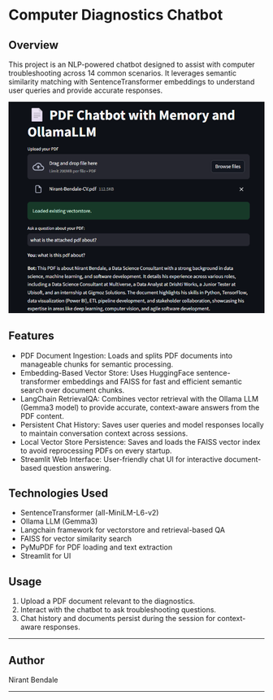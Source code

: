 # Computer Diagnostics Chatbot

## Overview
This project is an NLP-powered chatbot designed to assist with computer troubleshooting across 14 common scenarios. It leverages semantic similarity matching with SentenceTransformer embeddings to understand user queries and provide accurate responses.

![screenshot](screenshot.png)

## Features

- PDF Document Ingestion: Loads and splits PDF documents into manageable chunks for semantic processing.
- Embedding-Based Vector Store: Uses HuggingFace sentence-transformer embeddings and FAISS for fast and efficient semantic search over document chunks.
- LangChain RetrievalQA: Combines vector retrieval with the Ollama LLM (Gemma3 model) to provide accurate, context-aware answers from the PDF content.
- Persistent Chat History: Saves user queries and model responses locally to maintain conversation context across sessions.
- Local Vector Store Persistence: Saves and loads the FAISS vector index to avoid reprocessing PDFs on every startup.
- Streamlit Web Interface: User-friendly chat UI for interactive document-based question answering.




## Technologies Used
- SentenceTransformer (all-MiniLM-L6-v2)
- Ollama LLM (Gemma3)
- Langchain framework for vectorstore and retrieval-based QA
- FAISS for vector similarity search
- PyMuPDF for PDF loading and text extraction
- Streamlit for UI

## Usage
1. Upload a PDF document relevant to the diagnostics.
2. Interact with the chatbot to ask troubleshooting questions.
3. Chat history and documents persist during the session for context-aware responses.

---

## Author
Nirant Bendale

---

